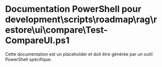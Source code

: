 # Documentation PowerShell pour development\scripts\roadmap\rag\restore\ui\compare\Test-CompareUI.ps1

Cette documentation est un placeholder et doit être générée par un outil PowerShell spécifique.
